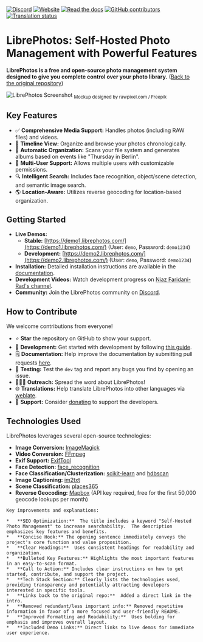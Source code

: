 [![Discord](https://img.shields.io/discord/784619049208250388?style=plastic)][discord] [![Website](https://img.shields.io/website?down_color=lightgrey&down_message=offline&style=plastic&up_color=blue&up_message=online&url=https%3A%2F%2Flibrephotos.com)](https://librephotos.com/)
[![Read the docs](https://img.shields.io/static/v1?label=Read&message=the%20docs&color=blue&style=plastic)](https://docs.librephotos.com/) [![GitHub contributors](https://img.shields.io/github/contributors/librephotos/librephotos?style=plastic)](https://github.com/LibrePhotos/librephotos/graphs/contributors)
<a href="https://hosted.weblate.org/engage/librephotos/">
<img src="https://hosted.weblate.org/widgets/librephotos/-/librephotos-frontend/svg-badge.svg" alt="Translation status" />
</a>

# LibrePhotos: Self-Hosted Photo Management with Powerful Features

**LibrePhotos is a free and open-source photo management system designed to give you complete control over your photo library.** ([Back to the original repository](https://github.com/LibrePhotos/librephotos))

![LibrePhotos Screenshot](https://github.com/LibrePhotos/librephotos/blob/dev/screenshots/mockups_main_fhd.png?raw=true)
<sub>Mockup designed by rawpixel.com / Freepik</sub>

## Key Features

*   ✅ **Comprehensive Media Support:** Handles photos (including RAW files) and videos.
*   📅 **Timeline View:** Organize and browse your photos chronologically.
*   📂 **Automatic Organization:** Scans your file system and generates albums based on events like "Thursday in Berlin".
*   👥 **Multi-User Support:** Allows multiple users with customizable permissions.
*   🔍 **Intelligent Search:** Includes face recognition, object/scene detection, and semantic image search.
*   🌎 **Location-Aware:** Utilizes reverse geocoding for location-based organization.

## Getting Started

*   **Live Demos:**
    *   **Stable:** [https://demo1.librephotos.com/](https://demo1.librephotos.com/) (User: `demo`, Password: `demo1234`)
    *   **Development:** [https://demo2.librephotos.com/](https://demo2.librephotos.com/) (User: `demo`, Password: `demo1234`)
*   **Installation:** Detailed installation instructions are available in the [documentation](https://docs.librephotos.com/docs/installation/standard-install).
*   **Development Videos:** Watch development progress on [Niaz Faridani-Rad's channel](https://www.youtube.com/channel/UCZJ2pk2BPKxwbuCV9LWDR0w).
*   **Community:** Join the LibrePhotos community on [Discord][discord].

## How to Contribute

We welcome contributions from everyone!

*   ⭐ **Star** the repository on GitHub to show your support.
*   🚀 **Development:** Get started with development by following [this guide](https://docs.librephotos.com/docs/development/dev-install).
*   🗒️ **Documentation:** Help improve the documentation by submitting pull requests [here](https://github.com/LibrePhotos/librephotos.docs).
*   🧪 **Testing:** Test the `dev` tag and report any bugs you find by opening an issue.
*   🧑‍🤝‍🧑 **Outreach:** Spread the word about LibrePhotos!
*   🌐 **Translations:** Help translate LibrePhotos into other languages via [weblate](https://hosted.weblate.org/engage/librephotos/).
*   💸 **Support:** Consider [donating](https://github.com/sponsors/derneuere) to support the developers.

## Technologies Used

LibrePhotos leverages several open-source technologies:

*   **Image Conversion:** [ImageMagick](https://github.com/ImageMagick/ImageMagick)
*   **Video Conversion:** [FFmpeg](https://github.com/FFmpeg/FFmpeg)
*   **Exif Support:** [ExifTool](https://github.com/exiftool/exiftool)
*   **Face Detection:** [face\_recognition](https://github.com/ageitgey/face_recognition)
*   **Face Classification/Clusterization:** [scikit-learn](https://scikit-learn.org/) and [hdbscan](https://github.com/scikit-learn-contrib/hdbscan)
*   **Image Captioning:** [im2txt](https://github.com/HughKu/Im2txt)
*   **Scene Classification:** [places365](http://places.csail.mit.edu/)
*   **Reverse Geocoding:** [Mapbox](https://www.mapbox.com/) (API key required, free for the first 50,000 geocode lookups per month)

[discord]: https://discord.gg/xwRvtSDGWb
```
Key improvements and explanations:

*   **SEO Optimization:**  The title includes a keyword "Self-Hosted Photo Management" to increase searchability.  The description emphasizes key features and benefits.
*   **Concise Hook:** The opening sentence immediately conveys the project's core function and value proposition.
*   **Clear Headings:**  Uses consistent headings for readability and organization.
*   **Bulleted Key Features:** Highlights the most important features in an easy-to-scan format.
*   **Call to Action:** Includes clear instructions on how to get started, contribute, and support the project.
*   **Tech Stack Section:** Clearly lists the technologies used, providing transparency and potentially attracting developers interested in specific tools.
*   **Links back to the original repo:**  Added a direct link in the intro.
*   **Removed redundant/less important info:** Removed repetitive information in favor of a more focused and user-friendly README.
*   **Improved Formatting and Readability:**  Uses bolding for emphasis and improves overall layout.
*   **Included Demo Links:** Direct links to live demos for immediate user experience.